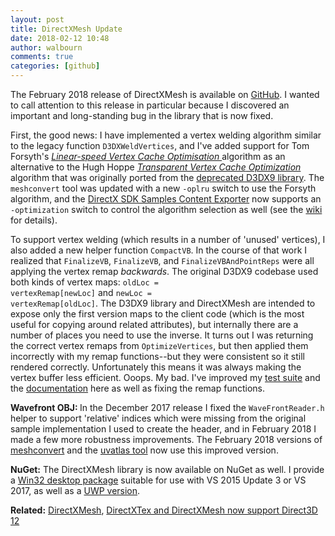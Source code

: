 ```yaml
---
layout: post
title: DirectXMesh Update
date: 2018-02-12 10:48
author: walbourn
comments: true
categories: [github]
---
```

The February 2018 release of DirectXMesh is available on <a href="https://github.com/Microsoft/DirectXMesh/releases">GitHub</a>. I wanted to call attention to this release in particular because I discovered an important and long-standing bug in the library that is now fixed.
<!--more-->

First, the good news: I have implemented a vertex welding algorithm similar to the legacy function <code>D3DXWeldVertices</code>, and I've added support for Tom Forsyth's <a href="https://tomforsyth1000.github.io/papers/fast_vert_cache_opt.html"><em>Linear-speed Vertex Cache Optimisation </em></a>algorithm as an alternative to the Hugh Hoppe <a href="http://hhoppe.com/proj/tvc/"><em>Transparent Vertex Cache</em><em> Optimization</em></a> algorithm that was originally ported from the <a href="https://docs.microsoft.com/en-us/windows/desktop/directx-sdk--august-2009-">deprecated D3DX9 library</a>. The <code>meshconvert</code> tool was updated with a new <code>-oplru</code> switch to use the Forsyth algorithm, and the <a href="https://github.com/walbourn/contentexporter/releases">DirectX SDK Samples Content Exporter</a> now supports an <code>-optimization</code> switch to control the algorithm selection as well (see the <a href="https://github.com/walbourn/contentexporter/wiki/Options">wiki</a> for details).

To support vertex welding (which results in a number of 'unused' vertices), I also added a new helper function <code>CompactVB</code>. In the course of that work I realized that <code>FinalizeVB</code>, <code>FinalizeVB</code>, and <code>FinalizeVBAndPointReps</code> were all applying the vertex remap <em>backwards</em>. The original D3DX9 codebase used both kinds of vertex maps: <code>oldLoc = vertexRemap[newLoc]</code> and <code>newLoc = vertexRemap[oldLoc]</code>. The D3DX9 library and DirectXMesh are intended to expose only the first version maps to the client code (which is the most useful for copying around related attributes), but internally there are a number of places you need to use the inverse. It turns out I was returning the correct vertex remaps from <code>OptimizeVertices</code>, but then applied them incorrectly with my remap functions--but they were consistent so it still rendered correctly. Unfortunately this means it was always making the vertex buffer less efficient. Ooops. My bad. I've improved my <a href="https://github.com/walbourn/directxmeshtest">test suite</a> and the <a href="https://github.com/Microsoft/DirectXMesh/wiki">documentation</a> here as well as fixing the remap functions.

<strong>Wavefront OBJ: </strong>In the December 2017 release I fixed the <code>WaveFrontReader.h</code> helper to support 'relative' indices which were missing from the original sample implementation I used to create the header, and in February 2018 I made a few more robustness improvements. The February 2018 versions of <a href="https://github.com/Microsoft/DirectXMesh/wiki/Meshconvert">meshconvert</a> and the <a href="https://github.com/Microsoft/UVAtlas/wiki/UVAtlasTool">uvatlas tool</a> now use this improved version.

<strong>NuGet:</strong> The DirectXMesh library is now available on NuGet as well. I provide a <a href="https://www.nuget.org/packages/directxmesh_desktop_2015/">Win32 desktop package</a> suitable for use with VS 2015 Update 3 or VS 2017, as well as a <a href="https://www.nuget.org/packages/directxmesh_uwp/">UWP version</a>.

<strong>Related:</strong> <a href="https://walbourn.github.io/directxmesh/">DirectXMesh</a>, <a href="https://walbourn.github.io/directxtex-and-directxmesh-now-support-direct3d-12/">DirectXTex and DirectXMesh now support Direct3D 12</a>
